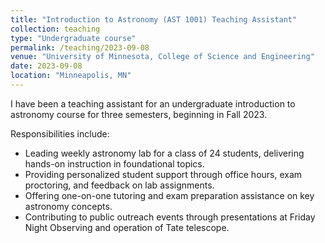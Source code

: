 ```yaml
---
title: "Introduction to Astronomy (AST 1001) Teaching Assistant"
collection: teaching
type: "Undergraduate course"
permalink: /teaching/2023-09-08
venue: "University of Minnesota, College of Science and Engineering"
date: 2023-09-08
location: "Minneapolis, MN"
---
```


I have been a teaching assistant for an undergraduate introduction to astronomy course for three semesters, beginning in Fall 2023. 

Responsibilities include:
* Leading weekly astronomy lab for a class of 24 students, delivering hands-on instruction in foundational topics.
* Providing personalized student support through office hours, exam proctoring, and feedback on lab assignments.
* Offering one-on-one tutoring and exam preparation assistance on key astronomy concepts.
* Contributing to public outreach events through presentations at Friday Night Observing and operation of Tate telescope.
